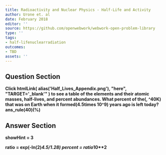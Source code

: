 ```yaml
---
title: Radioactivity and Nuclear Physics - Half-Life and Activity
author: Urone et. al
date: February 2018
editor: ''
source: https://github.com/openwebwork/webwork-open-problem-library
type: ''
tags:
- half-lifenuclearradiation
outcomes:
- TBD
assets: ''
---
```


## Question Section 

<b>
Click
 htmlLink( alias('Half_Lives_Appendix.png'), "here", "TARGET='_blank'" )
to see a table of the elements and their atomic masses, half-lives, and percent abundances.
What percent of the(, ^40K) that was on Earth when it formed(4.5times 10^9) years ago is left today? 
ans_rule(40)(%)



## Answer Section

showHint = 3

ratio = exp(-ln(2)*4.5/1.28)
percent = ratio*10**2
